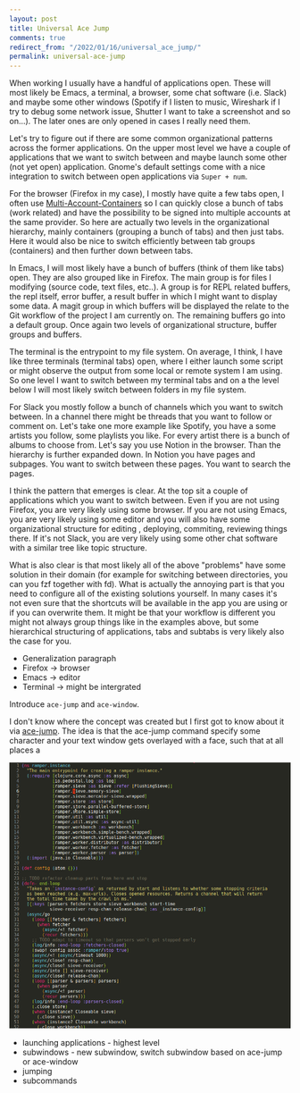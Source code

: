 ```yaml
---
layout: post
title: Universal Ace Jump
comments: true
redirect_from: "/2022/01/16/universal_ace_jump/"
permalink: universal-ace-jump
---
```


When working I usually have a handful of applications open. These will most likely be Emacs, a terminal, a browser,
some chat software (i.e. Slack) and maybe some other windows (Spotify if I listen to music, Wireshark if I try to debug some network issue,
Shutter I want to take a screenshot and so on...). The later ones are only opened in cases I really need them.

Let's try to figure out if there are some common organizational patterns across the former applications.
On the upper most level we have a couple of applications that we want to switch between and maybe launch some other (not yet open) application.
Gnome's default settings come with a nice integration to switch between open applications via `Super + num`.

For the browser (Firefox in my case), I mostly have quite a few tabs open, I often use
[Multi-Account-Containers](https://addons.mozilla.org/de/firefox/addon/multi-account-containers/) so I can quickly close a bunch of tabs (work related)
and have the possibility to be signed into multiple accounts at the same provider. So here are actually two levels in the organizational hierarchy,
mainly containers (grouping a bunch of tabs) and then just tabs. Here it would also be nice to switch efficiently between tab groups (containers)
and then further down between tabs.

In Emacs, I will most likely have a bunch of buffers (think of them like tabs) open. They are also grouped like in Firefox.
The main group is for files I modifying (source code, text files, etc..). A group is for REPL related buffers, the repl itself, error buffer,
a result buffer in which I might want to display some data. A magit group in which buffers will be displayed the relate to the Git workflow of
the project I am currently on. The remaining buffers go into a default group. Once again two levels of organizational structure, buffer groups and buffers.

The terminal is the entrypoint to my file system. On average, I think, I have like three terminals (terminal tabs) open, where I either launch some
script or might observe the output from some local or remote system I am using. So one level I want to switch between my terminal tabs and on a the level below I will
most likely switch between folders in my file system.

For Slack you mostly follow a bunch of channels which you want to switch between. In a channel there might be threads that you want to follow or comment on.
Let's take one more example like Spotify, you have a some artists you follow, some playlists you like. For every artist there is a bunch of albums to choose
from. Let's say you use Notion in the browser. Than the hierarchy is further expanded down. In Notion you have pages and subpages.
You want to switch between these pages. You want to search the pages.

I think the pattern that emerges is clear. At the top sit a couple of applications which you want to switch between. Even if you are not using Firefox, you are very likely
using some browser. If you are not using Emacs, you are very likely using some editor and you will also have some organizational structure for editing
, deploying, commiting, reviewing things there. If it's not Slack, you are very likely using some other chat software with a similar tree like topic structure.

What is also clear is that most likely all of the above "problems" have some solution in their domain (for example for switching between directories,
you can you fzf together with fd). What is actually the annoying part is that you need to configure all of the existing solutions yourself. In many cases
it's not even sure that the shortcuts will be available in the app you are using or if you can overwrite them.
It might be that your workflow is different you might not always group things like in the examples above, but some hierarchical structuring of applications,
tabs and subtabs is very likely also the case for you.

* Generalization paragraph
* Firefox -> browser
* Emacs -> editor
* Terminal -> might be intergrated


Introduce `ace-jump` and `ace-window`.

I don't know where the concept was created but I first got to know about it via [ace-jump](https://github.com/winterTTr/ace-jump-mode). The idea is that
the ace-jump command specify some character and your text window gets overlayed with a face, such that at all places a

![ace-jump](assets/ace_jump.gif)


* launching applications - highest level
* subwindows - new subwindow, switch subwindow based on ace-jump or ace-window
* jumping
* subcommands
